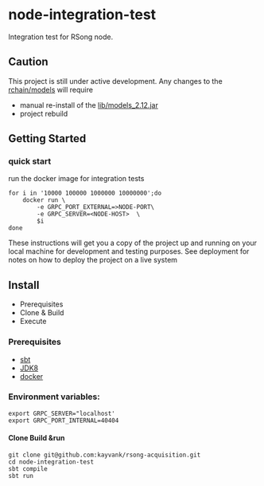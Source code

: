 node-integration-test
===
Integration test for RSong node.

## Caution
This project is still under active development.  Any changes to the [rchain/models](https://github.com/rchain/rchain/tree/dev/models) will require
- manual re-install of the [lib/models_2.12.jar](./lib/models_2.12.jar)
- project rebuild

## Getting Started

### quick start
run the docker image for integration tests
```aidl
for i in '10000 100000 1000000 10000000';do 
    docker run \
        -e GRPC_PORT_EXTERNAL=>NODE-PORT\
        -e GRPC_SERVER=<NODE-HOST>  \
        $i
done
```

These instructions will get you a copy of the project up and running on your local machine for development and testing purposes. See deployment for notes on how to deploy the project on a live system

## Install

- Prerequisites
- Clone & Build
- Execute 

### Prerequisites

- [sbt](https://www.scala-sbt.org/)
- [JDK8](http://www.oracle.com/technetwork/pt/java/javase/downloads/jdk8-downloads-2133151.html?printOnly=1)
- [docker](https://www.docker.com/) 


### Environment variables:
```aidl
export GRPC_SERVER="localhost'
export GRPC_PORT_INTERNAL=40404
```

#### Clone Build &run

```
git clone git@github.com:kayvank/rsong-acquisition.git
cd node-integration-test
sbt compile 
sbt run
```

